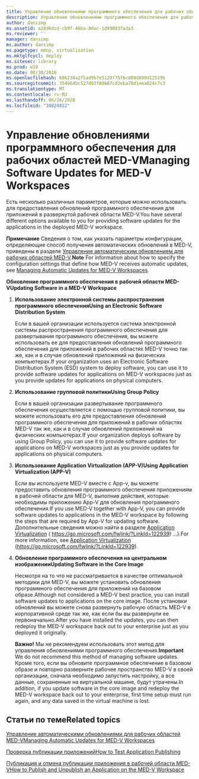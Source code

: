 ```yaml
---
title: Управление обновлениями программного обеспечения для рабочих областей MED-V
description: Управление обновлениями программного обеспечения для рабочих областей MED-V
author: dansimp
ms.assetid: a28d6dcd-cb9f-46ba-8dac-1d990837a3a3
ms.reviewer: ''
manager: dansimp
ms.author: dansimp
ms.pagetype: mdop, virtualization
ms.mktglfcycl: deploy
ms.sitesec: library
ms.prod: w10
ms.date: 08/30/2016
ms.openlocfilehash: 696238a2f5ad9b7e5120f75f6cd09d890d12519b
ms.sourcegitcommit: 354664bc527d93f80687cd2eba70d1eea024c7c3
ms.translationtype: MT
ms.contentlocale: ru-RU
ms.lasthandoff: 06/26/2020
ms.locfileid: "10824812"
---
```

# <span data-ttu-id="258e1-103">Управление обновлениями программного обеспечения для рабочих областей MED-V</span><span class="sxs-lookup"><span data-stu-id="258e1-103">Managing Software Updates for MED-V Workspaces</span></span>


<span data-ttu-id="258e1-104">Есть несколько различных параметров, которые можно использовать для предоставления обновлений программного обеспечения для приложений в развернутой рабочей области MED-V.</span><span class="sxs-lookup"><span data-stu-id="258e1-104">You have several different options available to you for providing software updates for the applications in the deployed MED-V workspace.</span></span>

<span data-ttu-id="258e1-105">**Примечание**  Сведения о том, как указать параметры конфигурации, определяющие способ получения автоматических обновлений в MED-V, приведены в разделе [Управление автоматическим обновлением для рабочих областей MED-V](managing-automatic-updates-for-med-v-workspaces.md).</span><span class="sxs-lookup"><span data-stu-id="258e1-105">**Note** For information about how to specify the configuration settings that define how MED-V receives automatic updates, see [Managing Automatic Updates for MED-V Workspaces](managing-automatic-updates-for-med-v-workspaces.md).</span></span>

 

**<span data-ttu-id="258e1-106">Обновление программного обеспечения в рабочей области MED-V</span><span class="sxs-lookup"><span data-stu-id="258e1-106">Updating Software in a MED-V Workspace</span></span>**

1.  **<span data-ttu-id="258e1-107">Использование электронной системы распространения программного обеспечения</span><span class="sxs-lookup"><span data-stu-id="258e1-107">Using an Electronic Software Distribution System</span></span>**

    <span data-ttu-id="258e1-108">Если в вашей организации используется система электронной системы распространения программного обеспечения для развертывания программного обеспечения, вы можете использовать ее для предоставления обновлений программного обеспечения для приложений в рабочих областях MED-V точно так же, как и в случае обновлений приложений на физических компьютерах.</span><span class="sxs-lookup"><span data-stu-id="258e1-108">If your organization uses an Electronic Software Distribution System (ESD) system to deploy software, you can use it to provide software updates for applications on MED-V workspaces just as you provide updates for applications on physical computers.</span></span>

2.  **<span data-ttu-id="258e1-109">Использование групповой политики</span><span class="sxs-lookup"><span data-stu-id="258e1-109">Using Group Policy</span></span>**

    <span data-ttu-id="258e1-110">Если в вашей организации развертывание программного обеспечения осуществляется с помощью групповой политики, вы можете использовать его для предоставления обновлений программного обеспечения для приложений в рабочих областях MED-V так же, как и в случае обновлений приложений на физических компьютерах.</span><span class="sxs-lookup"><span data-stu-id="258e1-110">If your organization deploys software by using Group Policy, you can use it to provide software updates for applications on MED-V workspaces just as you provide updates for applications on physical computers.</span></span>

3.  **<span data-ttu-id="258e1-111">Использование Application Virtualization (APP-V)</span><span class="sxs-lookup"><span data-stu-id="258e1-111">Using Application Virtualization (APP-V)</span></span>**

    <span data-ttu-id="258e1-112">Если вы используете MED-V вместе с App-v, вы можете предоставить обновления программного обеспечения приложениям в рабочей области для MED-V, выполнив действия, которые необходимы приложению App-V для обновления программного обеспечения.</span><span class="sxs-lookup"><span data-stu-id="258e1-112">If you use MED-V together with App-V, you can provide software updates to applications in the MED-V workspace by following the steps that are required by App-V for updating software.</span></span> <span data-ttu-id="258e1-113">Дополнительные сведения можно найти в разделе [Application Virtualization](https://go.microsoft.com/fwlink/?LinkId=122939) ( https://go.microsoft.com/fwlink/?LinkId=122939) ...).</span><span class="sxs-lookup"><span data-stu-id="258e1-113">For more information, see [Application Virtualization](https://go.microsoft.com/fwlink/?LinkId=122939) (https://go.microsoft.com/fwlink/?LinkId=122939).</span></span>

4.  **<span data-ttu-id="258e1-114">Обновление программного обеспечения на центральном изображении</span><span class="sxs-lookup"><span data-stu-id="258e1-114">Updating Software in the Core Image</span></span>**

    <span data-ttu-id="258e1-115">Несмотря на то что не рассматривается в качестве оптимальной методики для MED-V, вы можете установить обновления программного обеспечения для приложений на базовом образе.</span><span class="sxs-lookup"><span data-stu-id="258e1-115">Although not considered a MED-V best practice, you can install software updates to applications on the core image.</span></span> <span data-ttu-id="258e1-116">После установки обновлений вы можете снова развернуть рабочую область MED-V в корпоративной среде так же, как если бы вы развернули ее первоначально.</span><span class="sxs-lookup"><span data-stu-id="258e1-116">After you have installed the updates, you can then redeploy the MED-V workspace back out to your enterprise just as you deployed it originally.</span></span>

    <span data-ttu-id="258e1-117">**Важно!**  Мы не рекомендуем использовать этот метод для управления обновлениями программного обеспечения.</span><span class="sxs-lookup"><span data-stu-id="258e1-117">**Important** We do not recommend this method of managing software updates.</span></span> <span data-ttu-id="258e1-118">Кроме того, если вы обновите программное обеспечение в базовом образе и повторно разверните рабочее пространство MED-V в своей организации, сначала необходимо запустить настройку, а все данные, сохраненные на виртуальной машине, будут утрачены.</span><span class="sxs-lookup"><span data-stu-id="258e1-118">In addition, if you update software in the core image and redeploy the MED-V workspace back out to your enterprise, first time setup must run again, and any data saved in the virtual machine is lost.</span></span>

     

## <span data-ttu-id="258e1-119">Статьи по теме</span><span class="sxs-lookup"><span data-stu-id="258e1-119">Related topics</span></span>


[<span data-ttu-id="258e1-120">Управление автоматическими обновлениями для рабочих областей MED-V</span><span class="sxs-lookup"><span data-stu-id="258e1-120">Managing Automatic Updates for MED-V Workspaces</span></span>](managing-automatic-updates-for-med-v-workspaces.md)

[<span data-ttu-id="258e1-121">Проверка публикации приложений</span><span class="sxs-lookup"><span data-stu-id="258e1-121">How to Test Application Publishing</span></span>](how-to-test-application-publishing.md)

[<span data-ttu-id="258e1-122">Публикация и отмена публикации приложения в рабочей области MED-V</span><span class="sxs-lookup"><span data-stu-id="258e1-122">How to Publish and Unpublish an Application on the MED-V Workspace</span></span>](how-to-publish-and-unpublish-an-application-on-the-med-v-workspace.md)

 

 





